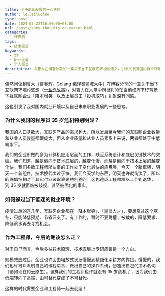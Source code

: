 ```yaml
---
title: 关于职业发展的一点感想
author: leileiluoluo
type: post
date: 2024-07-22T16:00:00+08:00
url: /posts/some-thoughts-on-career.html
categories:
  - 计算机
tags:
  - 技术感想
keywords:
  - IT
  - 职业发展
  - 个人感想
description: 由曹大在博客分享的一篇关于当下互联网环境的博文，引发的我对国内就业环境以及自己未来职业发展的一些思考。
---
```


偶然间读到曹大（曹春辉，Golang 编译器领域大牛）在博客分享的一篇关于当下互联网环境的感想（[一些鬼故事](https://xargin.com/ghost-story/)），对曹大在文章中所批判的在当前经济下行背景下互联网企业「降本增笑」以及上层员工「投机取巧」乱象深有同感。

这也引发了我对国内就业环境以及自己未来职业发展的一些思考。

<!--more-->

### 为什么我国的程序员 35 岁危机特别明显？

我国的人口基数大，互联网产品的需求也大，所以发展至今我们的互联网企业数量和从业人员数量都很庞大，但从企业质量和从业人员素质上来说，两者都处于中低端水平。

我们的企业所做的多为计算机应用层面的工作，缺乏系统设计和底层关键技术的突破。我们知道，越是偏向于技术底层的，越变化慢，而越是偏向于技术上层的越变化快。我们多数工程师所从事的工作处于变化最快的应用层，今天一个新框架，明天一个新组件，技术换代太过于快。我们今天学的东西，明天也许就淘汰了，所以的保值性相对于其它行业来说算是特别差的。这也造成工程师难以工作到退休，一到 35 岁就面临被歧视、甚至被优化的事实。

### 如何躲过当下低迷的就业环境？

疫情过后的这几年，互联网企业都在「降本增笑」、「输出人才」，要想躲过这个寒冬，只能降低预期、节省开支了。有工作的，暂时不要跳槽；被裁的，降低要求、降低薪水再去寻找机会。

### 作为工程师，今后的路该怎么走？

对于自己而言，今后多往技术原理、技术底层上专研应该是一个方向。

规模效应过后，企业也许会由粗放式发展慢慢到精细化深耕方向靠拢。慢慢的，我们也许可以发明自己的编程语言、做出自己的操作系统，创造出自己的技术名词（诸如现在的云原生）。这样我们的工程师也许就没有 35 岁危机了，因为我们由低端转向了高端，由可替代变成了不可替代。

这样的时代需要企业和工程师一起去创造！
